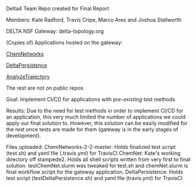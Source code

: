 Delta4 Team Repo created for Final Report

Members: Kate Radford, Travis Cripe, Marco Ares and Joshua Stallworth

DELTA NSF Gateway: delta-topology.org

(Copies of) Applications hosted on the gateway:

[ChemNetworks](https://gitlab.com/ChemNetworks-Dev/ChemNetworks-2-2)

[DeltaPersistence](https://gitlab.com/thrust-2/thrust2/-/tree/master/software/deltapersistence)

[AnalyzeTrajectory](https://gitlab.com/Example-landscapes/energy-landscape_nucleophilic-attack)

The rest are not on public repos

Goal: Implement CI/CD for applications with *pre-existing* test methods

Results: Due to the need for test methods in order to implement CI/CD for an application, this very much limited
the number of applications we could apply our final solution to. However, this solution can be easily modified for
the rest once tests are made for them (gateway is in the early stages of development).

Files uploaded:
ChemNetworks-2-2-master: Holds finalized test script (test.sh) and yaml file (.travis.yml) for TravisCI
ChemNet: Kate's working directory off stampede2. Holds all shell scripts written from very first to final solution.
         testChemNet.slurm was tweaked for test.sh and chemNet.slurm is final workflow script for the gateway application.
DeltaPersistence: Holds test script (testDeltaPersistence.sh) and yaml file (travis.yml) for TravisCI
